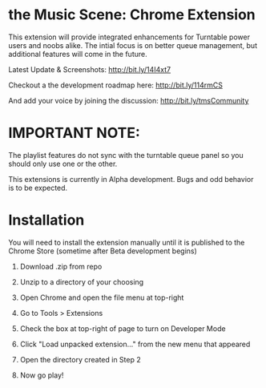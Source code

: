 # the Music Scene: Chrome Extension
This extension will provide integrated enhancements for Turntable power users and noobs alike. The intial focus is on better queue management, but additional features will come in the future. 

Latest Update & Screenshots: http://bit.ly/14I4xt7

Checkout a the development roadmap here: http://bit.ly/114rmCS

And add your voice by joining the discussion: http://bit.ly/tmsCommunity

# IMPORTANT NOTE: 
The playlist features do not sync with the turntable queue panel so you should only use one or the other. 

This extensions is currently in Alpha development. Bugs and odd behavior is to be expected.


# Installation
You will need to install the extension manually until it is published to the Chrome Store (sometime after Beta development begins)

1) Download .zip from repo

2) Unzip to a directory of your choosing

3) Open Chrome and open the file menu at top-right

4) Go to Tools > Extensions

5) Check the box at top-right of page to turn on Developer Mode

6) Click "Load unpacked extension..." from the new menu that appeared

7) Open the directory created in Step 2

8) Now go play!
